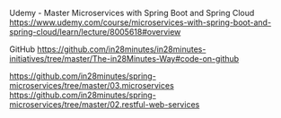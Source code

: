 Udemy - Master Microservices with Spring Boot and Spring Cloud
https://www.udemy.com/course/microservices-with-spring-boot-and-spring-cloud/learn/lecture/8005618#overview


GitHub
https://github.com/in28minutes/in28minutes-initiatives/tree/master/The-in28Minutes-Way#code-on-github

https://github.com/in28minutes/spring-microservices/tree/master/03.microservices
https://github.com/in28minutes/spring-microservices/tree/master/02.restful-web-services